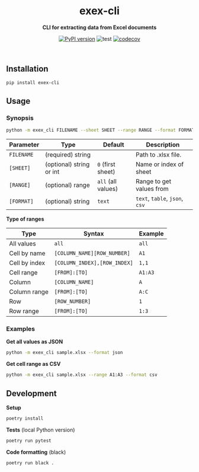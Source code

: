 <div align="center">
    <h1>exex-cli</h1>
    <p>
        <b>CLI for extracting data from Excel documents</b>
    </p>

[![PyPI version](https://badge.fury.io/py/exex-cli.svg)](https://pypi.org/project/exex-cli/)
![test](https://github.com/vikpe/exex-cli/workflows/test/badge.svg?branch=master) [![codecov](https://codecov.io/gh/vikpe/exex-cli/branch/master/graph/badge.svg)](https://codecov.io/gh/vikpe/exex-cli)

<br>

</div>


## Installation
```sh
pip install exex-cli
```

## Usage
### Synopsis
```bash
python -m exex_cli FILENAME --sheet SHEET --range RANGE --format FORMAT 
```

Parameter | Type | Default | Description
--- | --- | --- | ---
`FILENAME` | (required) string | | Path to .xlsx file. 
`[SHEET]` | (optional) string or int | `0` (first sheet) | Name or index of sheet
`[RANGE]` | (optional) range | `all` (all values) | Range to get values from
`[FORMAT]` | (optional) string | `text` | `text`, `table`, `json`, `csv`

**Type of ranges**

Type | Syntax | Example
--- | --- | ---
All values | `all` | `all`
Cell by name | `[COLUMN_NAME][ROW_NUMBER]` | `A1`
Cell by index | `[COLUMN_INDEX],[ROW_INDEX]` | `1,1`
Cell range | `[FROM]:[TO]` |  `A1:A3`
Column | `[COLUMN_NAME]` | `A`
Column range | `[FROM]:[TO]` | `A:C`
Row | `[ROW_NUMBER]` | `1`
Row range | `[FROM]:[TO]` | `1:3`

### Examples

**Get all values as JSON**
```bash
python -m exex_cli sample.xlsx --format json
```

**Get cell range as CSV**
```bash
python -m exex_cli sample.xlsx --range A1:A3 --format csv
```

## Development

**Setup**
```sh
poetry install
```

**Tests** (local Python version)
```sh
poetry run pytest
```

**Code formatting** (black)
```sh
poetry run black .
```
